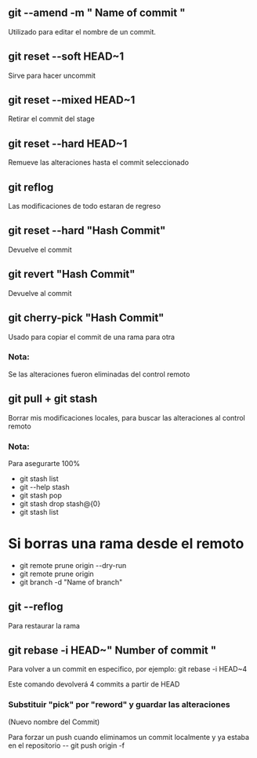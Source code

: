 ## git --amend -m " **Name of commit** "

Utilizado para editar el nombre de un commit.

## git reset --soft HEAD~1

Sirve para hacer uncommit

## git reset --mixed HEAD~1

Retirar el commit del stage

## git reset --hard HEAD~1

Remueve las alteraciones hasta el commit seleccionado

## git reflog

Las modificaciones de todo estaran de regreso

## git reset --hard "Hash Commit"

Devuelve el commit

## git revert "Hash Commit"

Devuelve al commit

## git cherry-pick "Hash Commit"

Usado para copiar el commit de una rama para otra

### Nota:

Se las alteraciones fueron eliminadas del control remoto

## git pull + git stash

Borrar mis modificaciones locales, para buscar las alteraciones al control remoto

### Nota:

Para asegurarte 100%

- git stash list
- git --help stash
- git stash pop
- git stash drop stash@{0}
- git stash list

# Si borras una rama desde el remoto

- git remote prune origin --dry-run
- git remote prune origin
- git branch -d "Name of branch"

## git --reflog

Para restaurar la rama

## git rebase -i HEAD~" Number of commit "

Para volver a un commit en especifico, por ejemplo:
git rebase -i HEAD~4

Este comando devolverá 4 commits a partir de HEAD

### Substituir "pick" por "reword" y guardar las alteraciones

(Nuevo nombre del Commit)

Para forzar un push cuando eliminamos un commit localmente y ya estaba en el repositorio
-- git push origin -f


